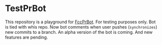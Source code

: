 # TestPrBot
This repository is a playground for [FccPrBot](https://github.com/bugron/FccPrBot). For testing purposes only. Bot is tied with whis repo. Now bot comments when user pushes (`synchronizes`) new commits to a branch. An alpha version of the bot is coming. And new features are pending.
